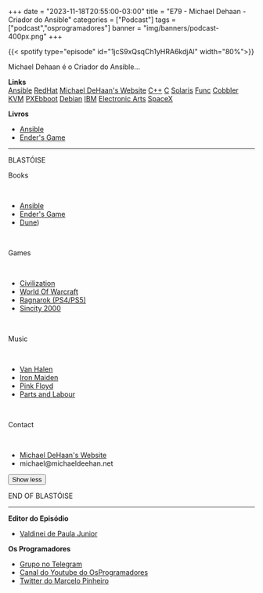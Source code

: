 +++
date = "2023-11-18T20:55:00-03:00"
title = "E79 - Michael Dehaan - Criador do Ansible"
categories = ["Podcast"]
tags = ["podcast","osprogramadores"]
banner = "img/banners/podcast-400px.png"
+++


{{< spotify type="episode" id="1jcS9xQsqCh1yHRA6kdjAl" width="80%">}}

Michael Dehaan é o Criador do Ansible...


**Links**   
[Ansible](https://www.ansible.com/)
[RedHat](https://www.redhat.com/)
[Michael DeHaan's Website](https://www.michaeldehaan.net/)
[C++](https://www.cplusplus.com/)
[C](https://en.cppreference.com/w/c)
[Solaris](https://www.oracle.com/solaris/)
[Func](https://fedoraproject.org/wiki/Func)
[Cobbler](https://cobbler.github.io/)
[KVM](https://www.linux-kvm.org/)
[PXEbboot](https://en.wikipedia.org/wiki/Preboot_Execution_Environment)
[Debian](https://www.debian.org/)
[IBM](https://www.ibm.com/")
[Electronic Arts](https://www.ea.com/)
[SpaceX](https://www.spacex.com/)

**Livros**  
- [Ansible](https://www.ansible.com/)
- [Ender's Game](https://en.wikipedia.org/wiki/Ender%27s_Game)

---

BLASTÓISE 

<p class="Text__TextElement-sc-if376j-0 duYgEj encore-text-body-medium umouqjSkMUbvF4I_Xz6r" data-encore-id="text">Books</p>
    </div>
<div class="xgmjVLxjqfcXK5BV_XyN">
<br>
<ul class="ZbLneLRe2x_OBOYZMX3M">
<li class="Text__TextElement-sc-if376j-0 duYgEj encore-text-body-medium rjdQaIDkSgcGmxkdI2vU" data-encore-id="text">
<a draggable="false" href="https://www.ansible.com/" target="_blank" rel="noopener nofollow">Ansible</a>
</li>
<li class="Text__TextElement-sc-if376j-0 duYgEj encore-text-body-medium rjdQaIDkSgcGmxkdI2vU" data-encore-id="text">
<a draggable="false" href="https://en.wikipedia.org/wiki/Ender%27s_Game" target="_blank" rel="noopener nofollow">Ender's Game</a>
</li>
<li class="Text__TextElement-sc-if376j-0 duYgEj encore-text-body-medium rjdQaIDkSgcGmxkdI2vU" data-encore-id="text">
<a draggable="false" href="https://en.wikipedia.org/wiki/Dune_%28franchise" target="_blank" rel="noopener nofollow">Dune</a>)</li>
</ul>
<br>
<p class="Text__TextElement-sc-if376j-0 duYgEj encore-text-body-medium umouqjSkMUbvF4I_Xz6r" data-encore-id="text">Games</p>
</div>
<div class="xgmjVLxjqfcXK5BV_XyN">
<br>
<ul class="ZbLneLRe2x_OBOYZMX3M">
<li class="Text__TextElement-sc-if376j-0 duYgEj encore-text-body-medium rjdQaIDkSgcGmxkdI2vU" data-encore-id="text">
<a draggable="false" href="https://civilization.com/" target="_blank" rel="noopener nofollow">Civilization</a>
</li>
<li class="Text__TextElement-sc-if376j-0 duYgEj encore-text-body-medium rjdQaIDkSgcGmxkdI2vU" data-encore-id="text">
<a draggable="false" href="https://worldofwarcraft.com/" target="_blank" rel="noopener nofollow">World Of Warcraft</a>
</li>
<li class="Text__TextElement-sc-if376j-0 duYgEj encore-text-body-medium rjdQaIDkSgcGmxkdI2vU" data-encore-id="text">
<a draggable="false" href="https://www.playstation.com/en-ca/games/god-of-war-ragnarok/" target="_blank" rel="noopener nofollow">Ragnarok (PS4/PS5)</a>
</li>
<li class="Text__TextElement-sc-if376j-0 duYgEj encore-text-body-medium rjdQaIDkSgcGmxkdI2vU" data-encore-id="text">
<a draggable="false" href="https://en.wikipedia.org/wiki/SimCity_2000" target="_blank" rel="noopener nofollow">Sincity 2000</a>
</li>
</ul>
<br>
<p class="Text__TextElement-sc-if376j-0 duYgEj encore-text-body-medium umouqjSkMUbvF4I_Xz6r" data-encore-id="text">Music</p>
</div>
<div class="xgmjVLxjqfcXK5BV_XyN">
<br>
<ul class="ZbLneLRe2x_OBOYZMX3M">
<li class="Text__TextElement-sc-if376j-0 duYgEj encore-text-body-medium rjdQaIDkSgcGmxkdI2vU" data-encore-id="text">
<a draggable="false" href="https://www.van-halen.com/" target="_blank" rel="noopener nofollow">Van Halen</a>
</li>
<li class="Text__TextElement-sc-if376j-0 duYgEj encore-text-body-medium rjdQaIDkSgcGmxkdI2vU" data-encore-id="text">
<a draggable="false" href="https://ironmaiden.com/" target="_blank" rel="noopener nofollow">Iron Maiden</a>
</li>
<li class="Text__TextElement-sc-if376j-0 duYgEj encore-text-body-medium rjdQaIDkSgcGmxkdI2vU" data-encore-id="text">
<a draggable="false" href="https://www.pinkfloyd.com/" target="_blank" rel="noopener nofollow">Pink Floyd</a>
</li>
<li class="Text__TextElement-sc-if376j-0 duYgEj encore-text-body-medium rjdQaIDkSgcGmxkdI2vU" data-encore-id="text">
<a draggable="false" href="https://www.youtube.com/watch?v=5nwJnQW85Cw" target="_blank" rel="noopener nofollow">Parts and Labour</a>
</li>
</ul>
<br>
<p class="Text__TextElement-sc-if376j-0 duYgEj encore-text-body-medium umouqjSkMUbvF4I_Xz6r" data-encore-id="text">Contact</p>
</div>
<div class="xgmjVLxjqfcXK5BV_XyN">
<br>
<ul class="ZbLneLRe2x_OBOYZMX3M">
<li class="Text__TextElement-sc-if376j-0 duYgEj encore-text-body-medium rjdQaIDkSgcGmxkdI2vU" data-encore-id="text">
<a draggable="false" href="https://www.michaeldehaan.net/" target="_blank" rel="noopener nofollow">Michael DeHaan's Website</a>
</li>
<li class="Text__TextElement-sc-if376j-0 duYgEj encore-text-body-medium rjdQaIDkSgcGmxkdI2vU" data-encore-id="text">michael@michaeldeehan.net</li>
</ul>
</div>
<button aria-expanded="true" class="mCKPqUiNNAO6GM3nRBXe">
<span class="Text__TextElement-sc-if376j-0 gYdBJW encore-text-body-medium-bold" data-encore-id="text">Show less</span>
</button>
</div>


END OF BLASTÓISE

---

**Editor do Episódio**
- [⁠Valdinei de Paula Junior]( https://www.linkedin.com/in/valdinei-de-paula-junior-009634230/)

**Os Programadores**
- [Grupo no Telegram](https://t.me/osprogramadores)
- [Canal do Youtube do OsProgramadores](https://www.youtube.com/channel/UCt_YNYGl6K5yNXlXEQDdwWg?view_as=subscriber)
- [Twitter do Marcelo Pinheiro](https://twitter.com/mpinheir)

